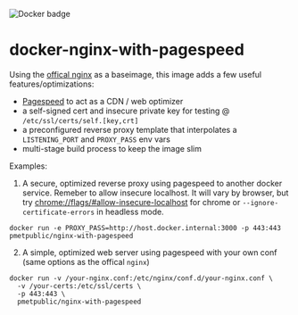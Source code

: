![Docker badge](https://github.com/PMET-public/docker-nginx-with-pagespeed/workflows/build%20and%20publish%20to%20Docker%20Hub/badge.svg?branch=master)

# docker-nginx-with-pagespeed

Using the [offical nginx](https://hub.docker.com/_/nginx) as a baseimage, this image adds a few useful features/optimizations:

* [Pagespeed](https://www.modpagespeed.com/doc/build_ngx_pagespeed_from_source) to act as a CDN / web optimizer
* a self-signed cert and insecure private key for testing @ `/etc/ssl/certs/self.[key,crt]`
* a preconfigured reverse proxy template that interpolates a `LISTENING_PORT` and `PROXY_PASS` env vars
* multi-stage build process to keep the image slim

Examples:

1. A secure, optimized reverse proxy using pagespeed to another docker service. Remeber to allow insecure localhost. It will vary by browser, but try [chrome://flags/#allow-insecure-localhost](chrome://flags/#allow-insecure-localhost) for chrome or `--ignore-certificate-errors` in headless mode.

```
docker run -e PROXY_PASS=http://host.docker.internal:3000 -p 443:443 pmetpublic/nginx-with-pagespeed
```

2. A simple, optimized web server using pagespeed with your own conf (same options as the offical `nginx`)
```
docker run -v /your-nginx.conf:/etc/nginx/conf.d/your-nginx.conf \
  -v /your-certs:/etc/ssl/certs \
  -p 443:443 \
  pmetpublic/nginx-with-pagespeed
```